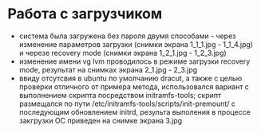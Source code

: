 # Работа с загрузчиком
  - система была загружена без пароля двумя способами - через изменение параметров загрузки (снимки экрана 1_1_1.jpg - 1_1_4.jpg) и черезе recovery mode (снимки экрана 1_2_1.jpg - 1_2_3.jpg)
  - изменение имени vg lvm проводилось в режиме загрузки recovery mode, результат на снимках экрана 2_1.jpg - 2_3.jpg
  - ввиду отсутсвия в ubuntu по умолчанию dracut, а также с целью проверки отличного от примера метода, использовался вариант с выполнением скрипта посредством initramfs-tools; скрипт размещался по пути /etc/initramfs-tools/scripts/init-premount/ с последующим обновлением initrd, результа выполения в процессе закгрузки ОС приведен на снимке экрана 3.jpg
